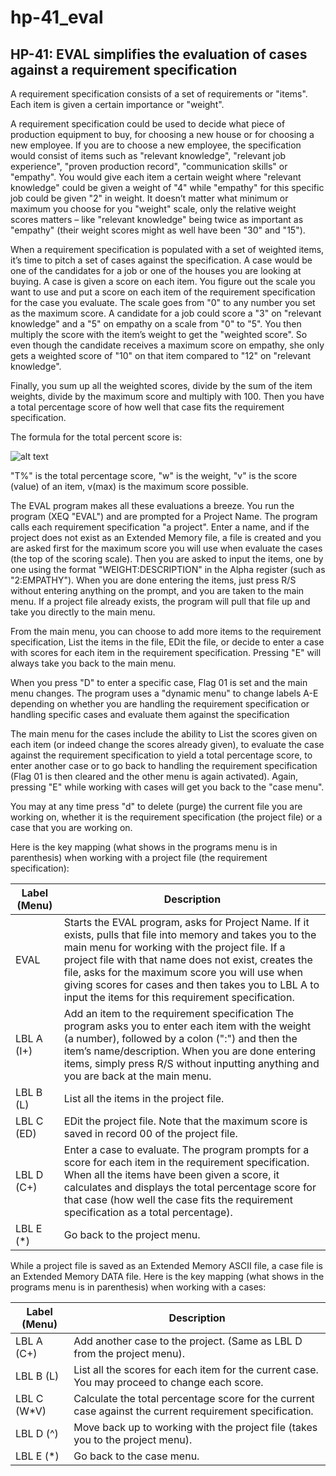 # hp-41_eval
## HP-41: EVAL simplifies the evaluation of cases against a requirement specification

A requirement specification consists of a set of requirements or "items". Each item is given a certain importance or "weight".

A requirement specification could be used to decide what piece of production equipment to buy, for choosing a new house or for choosing a new employee. If you are to choose a new employee, the specification would consist of items such as "relevant knowledge", "relevant job experience", "proven production record", "communication skills" or "empathy". You would give each item a certain weight where "relevant knowledge" could be given a weight of "4" while "empathy" for this specific job could be given "2" in weight. It doesn’t matter what minimum or maximum you choose for you "weight" scale, only the relative weight scores matters – like "relevant knowledge" being twice as important as "empathy" (their weight scores might as well have been "30" and "15").

When a requirement specification is populated with a set of weighted items, it’s time to pitch a set of cases against the specification. A case would be one of the candidates for a job or one of the houses you are looking at buying. A case is given a score on each item. You figure out the scale you want to use and put a score on each item of the requirement specification for the case you evaluate. The scale goes from "0" to any number you set as the maximum score. A candidate for a job could score a "3" on "relevant knowledge" and a "5" on empathy on a scale from "0" to "5". You then multiply the score with the item’s weight to get the "weighted score". So even though the candidate receives a maximum score on empathy, she only gets a weighted score of "10" on that item compared to "12" on "relevant knowledge".

Finally, you sum up all the weighted scores, divide by the sum of the item weights, divide by the maximum score and multiply with 100. Then you have a total percentage score of how well that case fits the requirement specification.

The formula for the total percent score is:

![alt text](http://dl.dropbox.com/u/73825672/Graphics/eval.png "Calculating weighted averages")

"T%" is the total percentage score, "w" is the weight, "v" is the score (value) of an item, v(max) is the maximum score possible.

The EVAL program makes all these evaluations a breeze. You run the program (XEQ "EVAL") and are prompted for a Project Name. The program calls each requirement specification "a project". Enter a name, and if the project does not exist as an Extended Memory file, a file is created and you are asked first for the maximum score you will use when evaluate the cases (the top of the scoring scale). Then you are asked to input the items, one by one using the format "WEIGHT:DESCRIPTION" in the Alpha register (such as "2:EMPATHY"). When you are done entering the items, just press R/S without entering anything on the prompt, and you are taken to the main menu. If a project file already exists, the program will pull that file up and take you directly to the main menu.

From the main menu, you can choose to add more items to the requirement specification, List the items in the file, EDit the file, or decide to enter a case with scores for each item in the requirement specification. Pressing "E" will always take you back to the main menu.

When you press "D" to enter a specific case, Flag 01 is set and the main menu changes. The program uses a "dynamic menu" to change labels A-E depending on whether you are handling the requirement specification or handling specific cases and evaluate them against the specification

The main menu for the cases include the ability to List the scores given on each item (or indeed change the scores already given), to evaluate the case against the requirement specification to yield a total percentage score, to enter another case or to go back to handling the requirement specification (Flag 01 is then cleared and the other menu is again activated). Again, pressing "E" while working with cases will get you back to the "case menu".

You may at any time press "d" to delete (purge) the current file you are working on, whether it is the requirement specification (the project file) or a case that you are working on.

Here is the key mapping (what shows in the programs menu is in parenthesis) when working with a project file (the requirement specification):

Label (Menu)	| Description
----------------|------------
EVAL	|Starts the EVAL program, asks for Project Name. If it exists, pulls that file into memory and takes you to the main menu for working with the project file. If a project file with that name does not exist, creates the file, asks for the maximum score you will use when giving scores for cases and then takes you to LBL A to input the items for this requirement specification.
LBL A (I+)	|Add an item to the requirement specification The program asks you to enter each item with the weight (a number), followed by a colon (":") and then the item’s name/description. When you are done entering items, simply press R/S without inputting anything and you are back at the main menu.
LBL B (L)	|List all the items in the project file.
LBL C (ED)	|EDit the project file. Note that the maximum score is saved in record 00 of the project file.
LBL D (C+)	|Enter a case to evaluate. The program prompts for a score for each item in the requirement specification. When all the items have been given a score, it calculates and displays the total percentage score for that case (how well the case fits the requirement specification as a total percentage).
LBL E (\*)	|Go back to the project menu.

While a project file is saved as an Extended Memory ASCII file, a case file is an Extended Memory DATA file. Here is the key mapping (what shows in the programs menu is in parenthesis) when working with a cases:

Label (Menu)	| Description
----------------|------------
LBL A (C+)	|Add another case to the project. (Same as LBL D from the project menu).
LBL B (L)	|List all the scores for each item for the current case. You may proceed to change each score.
LBL C (W\*V)	|Calculate the total percentage score for the current case against the current requirement specification.
LBL D (^)	|Move back up to working with the project file (takes you to the project menu).
LBL E (\*)	|Go back to the case menu.
